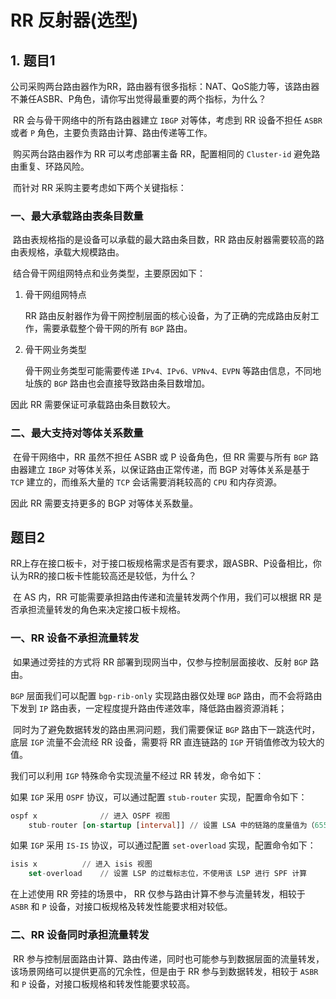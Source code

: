 # RR 反射器(选型)

## 1. 题目1

​	公司采购两台路由器作为RR，路由器有很多指标：NAT、QoS能力等，该路由器不兼任ASBR、P角色，请你写出觉得最重要的两个指标，为什么？

​	RR 会与骨干网络中的所有路由器建立 `IBGP` 对等体，考虑到 RR 设备不担任 `ASBR` 或者 `P` 角色，主要负责路由计算、路由传递等工作。

​	购买两台路由器作为 RR 可以考虑部署主备 RR，配置相同的 `Cluster-id` 避免路由重复、环路风险。

​	而针对 RR 采购主要考虑如下两个关键指标：

### 一、最大承载路由表条目数量

​	路由表规格指的是设备可以承载的最大路由条目数，RR 路由反射器需要较高的路由表规格，承载大规模路由。

​	结合骨干网组网特点和业务类型，主要原因如下：

1. 骨干网组网特点

   RR 路由反射器作为骨干网控制层面的核心设备，为了正确的完成路由反射工作，需要承载整个骨干网的所有 `BGP` 路由。

2. 骨干网业务类型

   骨干网业务类型可能需要传递 `IPv4、IPv6、VPNv4、EVPN` 等路由信息，不同地址族的 `BGP` 路由也会直接导致路由条目数增加。

因此 RR 需要保证可承载路由条目数较大。

### 二、最大支持对等体关系数量

​	在骨干网络中，RR 虽然不担任 ASBR 或 P 设备角色，但 RR 需要与所有 `BGP` 路由器建立 `IBGP` 对等体关系，以保证路由正常传递，而 BGP 对等体关系是基于 `TCP` 建立的，而维系大量的 `TCP` 会话需要消耗较高的 `CPU` 和内存资源。

因此 RR 需要支持更多的 BGP 对等体关系数量。

## 题目2

​	RR上存在接口板卡，对于接口板规格需求是否有要求，跟ASBR、P设备相比，你认为RR的接口板卡性能较高还是较低，为什么？

​	在 AS 内，RR 可能需要承担路由传递和流量转发两个作用，我们可以根据 RR 是否承担流量转发的角色来决定接口板卡规格。

### 一、RR 设备不承担流量转发

​	如果通过旁挂的方式将 RR 部署到现网当中，仅参与控制层面接收、反射 `BGP` 路由。

`BGP` 层面我们可以配置 `bgp-rib-only` 实现路由器仅处理 `BGP` 路由，而不会将路由下发到 `IP` 路由表，一定程度提升路由传递效率，降低路由器资源消耗；

​	同时为了避免数据转发的路由黑洞问题，我们需要保证 `BGP` 路由下一跳迭代时，底层 `IGP` 流量不会流经 RR 设备，需要将 RR 直连链路的 `IGP` 开销值修改为较大的值。

我们可以利用 `IGP` 特殊命令实现流量不经过 RR 转发，命令如下：

如果 `IGP` 采用 `OSPF` 协议，可以通过配置 `stub-router` 实现，配置命令如下：

```sql
ospf x				// 进入 OSPF 视图
	stub-router [on-startup [interval]]	// 设置 LSA 中的链路的度量值为（65535）
```

如果 `IGP` 采用 `IS-IS` 协议，可以通过配置 `set-overload` 实现，配置命令如下：

```sql
isis x			// 进入 isis 视图
	set-overload	// 设置 LSP 的过载标志位，不使用该 LSP 进行 SPF 计算
```

在上述使用 RR 旁挂的场景中， RR 仅参与路由计算不参与流量转发，相较于 `ASBR` 和 `P` 设备，对接口板规格及转发性能要求相对较低。

### 二、RR 设备同时承担流量转发

​	RR 参与控制层面路由计算、路由传递，同时也可能参与到数据层面的流量转发，该场景网络可以提供更高的冗余性，但是由于 RR 参与到数据转发，相较于 `ASBR` 和 `P` 设备，对接口板规格和转发性能要求较高。

